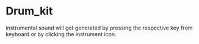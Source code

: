 # Drum_kit
instrumental sound will get generated by pressing the respective key from keyboard or by clicking the instrument icon. 
